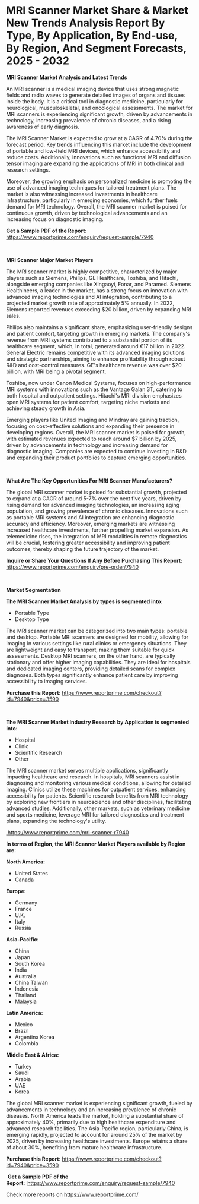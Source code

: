 <p><h1>MRI Scanner Market Share & Market New Trends Analysis Report By Type, By Application, By End-use, By Region, And Segment Forecasts, 2025 - 2032</h1></p><p><strong>MRI Scanner Market Analysis and Latest Trends</strong></p>
<p><p>An MRI scanner is a medical imaging device that uses strong magnetic fields and radio waves to generate detailed images of organs and tissues inside the body. It is a critical tool in diagnostic medicine, particularly for neurological, musculoskeletal, and oncological assessments. The market for MRI scanners is experiencing significant growth, driven by advancements in technology, increasing prevalence of chronic diseases, and a rising awareness of early diagnosis.</p><p>The MRI Scanner Market is expected to grow at a CAGR of 4.70% during the forecast period. Key trends influencing this market include the development of portable and low-field MRI devices, which enhance accessibility and reduce costs. Additionally, innovations such as functional MRI and diffusion tensor imaging are expanding the applications of MRI in both clinical and research settings. </p><p>Moreover, the growing emphasis on personalized medicine is promoting the use of advanced imaging techniques for tailored treatment plans. The market is also witnessing increased investments in healthcare infrastructure, particularly in emerging economies, which further fuels demand for MRI technology. Overall, the MRI scanner market is poised for continuous growth, driven by technological advancements and an increasing focus on diagnostic imaging.</p></p>
<p><strong>Get a Sample PDF of the Report:&nbsp;</strong> <a href="https://www.reportprime.com/enquiry/request-sample/7940?utm_campaign=3287&utm_medium=2&utm_source=Github&utm_content=ia&utm_term=19032025&utm_id=mri-scanner">https://www.reportprime.com/enquiry/request-sample/7940</a></p>
<p>&nbsp;</p>
<p><strong>MRI Scanner Major Market Players</strong></p>
<p><p>The MRI scanner market is highly competitive, characterized by major players such as Siemens, Philips, GE Healthcare, Toshiba, and Hitachi, alongside emerging companies like Xingaoyi, Fonar, and Paramed. Siemens Healthineers, a leader in the market, has a strong focus on innovation with advanced imaging technologies and AI integration, contributing to a projected market growth rate of approximately 5% annually. In 2022, Siemens reported revenues exceeding $20 billion, driven by expanding MRI sales.</p><p>Philips also maintains a significant share, emphasizing user-friendly designs and patient comfort, targeting growth in emerging markets. The company's revenue from MRI systems contributed to a substantial portion of its healthcare segment, which, in total, generated around €17 billion in 2022. General Electric remains competitive with its advanced imaging solutions and strategic partnerships, aiming to enhance profitability through robust R&D and cost-control measures. GE's healthcare revenue was over $20 billion, with MRI being a pivotal segment.</p><p>Toshiba, now under Canon Medical Systems, focuses on high-performance MRI systems with innovations such as the Vantage Galan 3T, catering to both hospital and outpatient settings. Hitachi's MRI division emphasizes open MRI systems for patient comfort, targeting niche markets and achieving steady growth in Asia. </p><p>Emerging players like United Imaging and Mindray are gaining traction, focusing on cost-effective solutions and expanding their presence in developing regions. Overall, the MRI scanner market is poised for growth, with estimated revenues expected to reach around $7 billion by 2025, driven by advancements in technology and increasing demand for diagnostic imaging. Companies are expected to continue investing in R&D and expanding their product portfolios to capture emerging opportunities.</p></p>
<p>&nbsp;</p>
<p><strong>What Are The Key Opportunities For MRI Scanner Manufacturers?</strong></p>
<p><p>The global MRI scanner market is poised for substantial growth, projected to expand at a CAGR of around 5-7% over the next five years, driven by rising demand for advanced imaging technologies, an increasing aging population, and growing prevalence of chronic diseases. Innovations such as portable MRI systems and AI integration are enhancing diagnostic accuracy and efficiency. Moreover, emerging markets are witnessing increased healthcare investments, further propelling market expansion. As telemedicine rises, the integration of MRI modalities in remote diagnostics will be crucial, fostering greater accessibility and improving patient outcomes, thereby shaping the future trajectory of the market.</p></p>
<p><strong>Inquire or Share Your Questions If Any Before Purchasing This Report:</strong> <a href="https://www.reportprime.com/enquiry/pre-order/7940?utm_campaign=3287&utm_medium=2&utm_source=Github&utm_content=ia&utm_term=19032025&utm_id=mri-scanner">https://www.reportprime.com/enquiry/pre-order/7940</a></p>
<p>&nbsp;</p>
<p><strong>Market Segmentation</strong></p>
<p><strong>The MRI Scanner Market Analysis by types is segmented into:</strong></p>
<p><ul><li>Portable Type</li><li>Desktop Type</li></ul></p>
<p><p>The MRI scanner market can be categorized into two main types: portable and desktop. Portable MRI scanners are designed for mobility, allowing for imaging in various settings like rural clinics or emergency situations. They are lightweight and easy to transport, making them suitable for quick assessments. Desktop MRI scanners, on the other hand, are typically stationary and offer higher imaging capabilities. They are ideal for hospitals and dedicated imaging centers, providing detailed scans for complex diagnoses. Both types significantly enhance patient care by improving accessibility to imaging services.</p></p>
<p><strong>Purchase this Report:&nbsp;</strong><a href="https://www.reportprime.com/checkout?id=7940&price=3590&utm_campaign=3287&utm_medium=2&utm_source=Github&utm_content=ia&utm_term=19032025&utm_id=mri-scanner">https://www.reportprime.com/checkout?id=7940&price=3590</a></p>
<p>&nbsp;</p>
<p><strong>The MRI Scanner Market Industry Research by Application is segmented into:</strong></p>
<p><ul><li>Hospital</li><li>Clinic</li><li>Scientific Research</li><li>Other</li></ul></p>
<p><p>The MRI scanner market serves multiple applications, significantly impacting healthcare and research. In hospitals, MRI scanners assist in diagnosing and monitoring various medical conditions, allowing for detailed imaging. Clinics utilize these machines for outpatient services, enhancing accessibility for patients. Scientific research benefits from MRI technology by exploring new frontiers in neuroscience and other disciplines, facilitating advanced studies. Additionally, other markets, such as veterinary medicine and sports medicine, leverage MRI for tailored diagnostics and treatment plans, expanding the technology's utility.</p></p>
<p><a href="https://www.reportprime.com/mri-scanner-r7940?utm_campaign=3287&utm_medium=2&utm_source=Github&utm_content=ia&utm_term=19032025&utm_id=mri-scanner">&nbsp;https://www.reportprime.com/mri-scanner-r7940</a></p>
<p><strong>In terms of Region, the MRI Scanner Market Players available by Region are:</strong></p>
<p>
    <p> <strong> North America: </strong>
        <ul>
            <li>United States</li>
            <li>Canada</li>
        </ul>
        </p> 
    <p> <strong> Europe: </strong>
        <ul>
            <li>Germany</li>
            <li>France</li>
            <li>U.K.</li>
            <li>Italy</li>
            <li>Russia</li>
        </ul>
        </p> 
    <p> <strong> Asia-Pacific: </strong>
        <ul>
            <li>China</li>
            <li>Japan</li>
            <li>South Korea</li>
            <li>India</li>
            <li>Australia</li>
            <li>China Taiwan</li>
            <li>Indonesia</li>
            <li>Thailand</li>
            <li>Malaysia</li>
        </ul>
        </p> 
    <p> <strong> Latin America: </strong>
        <ul>
            <li>Mexico</li>
            <li>Brazil</li>
            <li>Argentina Korea</li>
            <li>Colombia</li>
        </ul>
        </p> 
    <p> <strong> Middle East & Africa: </strong>
        <ul>
            <li>Turkey</li>
            <li>Saudi</li>
            <li>Arabia</li>
            <li>UAE</li>
            <li>Korea</li>
        </ul>
    </p>
    </p>
<p><p>The global MRI scanner market is experiencing significant growth, fueled by advancements in technology and an increasing prevalence of chronic diseases. North America leads the market, holding a substantial share of approximately 40%, primarily due to high healthcare expenditure and advanced research facilities. The Asia-Pacific region, particularly China, is emerging rapidly, projected to account for around 25% of the market by 2025, driven by increasing healthcare investments. Europe retains a share of about 30%, benefiting from mature healthcare infrastructure.</p></p>
<p><strong>Purchase this Report: </strong><a href="https://www.reportprime.com/checkout?id=7940&price=3590&utm_campaign=3287&utm_medium=2&utm_source=Github&utm_content=ia&utm_term=19032025&utm_id=mri-scanner">https://www.reportprime.com/checkout?id=7940&price=3590</a></p>
<p>&nbsp;<strong>Get a Sample PDF of the Report:&nbsp;&nbsp;</strong><a href="https://www.reportprime.com/enquiry/request-sample/7940?utm_campaign=3287&utm_medium=2&utm_source=Github&utm_content=ia&utm_term=19032025&utm_id=mri-scanner">https://www.reportprime.com/enquiry/request-sample/7940</a></p>
<p><strong></strong></p>
<p>Check more reports on <a href="https://www.reportprime.com/?utm_campaign=3287&utm_medium=2&utm_source=Github&utm_content=ia&utm_term=19032025&utm_id=mri-scanner">https://www.reportprime.com/</a></p>